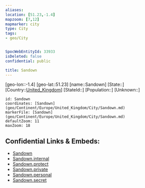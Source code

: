 ```yaml
---
aliases: 
location: [51.23,-1.4]
mapzoom: [7,12] 
mapmarker: city 
type: City
tags:
- geo/City


SpocWebEntityId: 33933
isDeleted: false
confidential: public

title: Sandown
---
```

[geo-lon::-1.4]
[geo-lat::51.23]
[name::Sandown]
[State::]
[Country::[United_Kingdom](geo/Continent/Europe/United_Kingdom.md)]
[StateId::]
[Population::]
[Unknown::]


```leaflet
id: Sandown
coordinates: [Sandown](geo/Continent/Europe/United_Kingdom/City/Sandown.md)
markerFile: [Sandown](geo/Continent/Europe/United_Kingdom/City/Sandown.md)
defaultZoom: 11 
maxZoom: 18
```


## Confidential Links & Embeds: 
- [Sandown](../../../../../../_public/geo/Continent/Europe/United_Kingdom/City/Sandown.md) 
- [Sandown.internal](../../../../../../_internal/geo/Continent/Europe/United_Kingdom/City/Sandown.internal.md) 
- [Sandown.protect](../../../../../../_protect/geo/Continent/Europe/United_Kingdom/City/Sandown.protect.md) 
- [Sandown.private](../../../../../../_private/geo/Continent/Europe/United_Kingdom/City/Sandown.private.md) 
- [Sandown.personal](../../../../../../_personal/geo/Continent/Europe/United_Kingdom/City/Sandown.personal.md) 
- [Sandown.secret](../../../../../../_secret/geo/Continent/Europe/United_Kingdom/City/Sandown.secret.md) 
